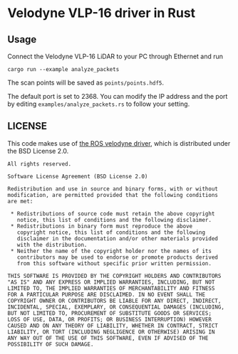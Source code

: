 Velodyne VLP-16 driver in Rust
==============================

## Usage 

Connect the Velodyne VLP-16 LiDAR to your PC through Ethernet and run

```
cargo run --example analyze_packets
```

The scan points will be saved as `points/points.hdf5`.

The default port is set to 2368. You can modify the IP address and the port by editing `examples/analyze_packets.rs` to follow your setting.

## LICENSE

This code makes use of [the ROS velodyne driver](https://github.com/ros-drivers/velodyne), which is distributed under the BSD License 2.0.

```
All rights reserved.

Software License Agreement (BSD License 2.0)

Redistribution and use in source and binary forms, with or without
modification, are permitted provided that the following conditions
are met:

 * Redistributions of source code must retain the above copyright
   notice, this list of conditions and the following disclaimer.
 * Redistributions in binary form must reproduce the above
   copyright notice, this list of conditions and the following
   disclaimer in the documentation and/or other materials provided
   with the distribution.
 * Neither the name of the copyright holder nor the names of its
   contributors may be used to endorse or promote products derived
   from this software without specific prior written permission.

THIS SOFTWARE IS PROVIDED BY THE COPYRIGHT HOLDERS AND CONTRIBUTORS
"AS IS" AND ANY EXPRESS OR IMPLIED WARRANTIES, INCLUDING, BUT NOT
LIMITED TO, THE IMPLIED WARRANTIES OF MERCHANTABILITY AND FITNESS
FOR A PARTICULAR PURPOSE ARE DISCLAIMED. IN NO EVENT SHALL THE
COPYRIGHT OWNER OR CONTRIBUTORS BE LIABLE FOR ANY DIRECT, INDIRECT,
INCIDENTAL, SPECIAL, EXEMPLARY, OR CONSEQUENTIAL DAMAGES (INCLUDING,
BUT NOT LIMITED TO, PROCUREMENT OF SUBSTITUTE GOODS OR SERVICES;
LOSS OF USE, DATA, OR PROFITS; OR BUSINESS INTERRUPTION) HOWEVER
CAUSED AND ON ANY THEORY OF LIABILITY, WHETHER IN CONTRACT, STRICT
LIABILITY, OR TORT (INCLUDING NEGLIGENCE OR OTHERWISE) ARISING IN
ANY WAY OUT OF THE USE OF THIS SOFTWARE, EVEN IF ADVISED OF THE
POSSIBILITY OF SUCH DAMAGE.
```
